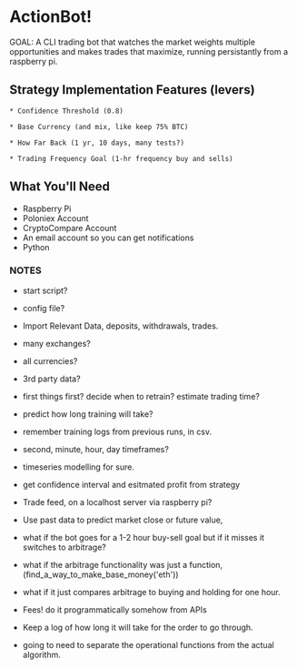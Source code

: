 # ActionBot!

GOAL: A CLI trading bot that watches the market weights multiple opportunities and makes trades that maximize, running persistantly from a raspberry pi.

## Strategy Implementation Features (levers)

    * Confidence Threshold (0.8)

    * Base Currency (and mix, like keep 75% BTC)

    * How Far Back (1 yr, 10 days, many tests?)

    * Trading Frequency Goal (1-hr frequency buy and sells)

## What You'll Need
* Raspberry Pi
* Poloniex Account
* CryptoCompare Account
* An email account so you can get notifications
* Python


### NOTES
* start script?
* config file?
* Import Relevant Data, deposits, withdrawals, trades.
* many exchanges?
* all currencies?
* 3rd party data?
* first things first? decide when to retrain? estimate trading time?
* predict how long training will take?
* remember training logs from previous runs, in csv.
* second, minute, hour, day timeframes?
* timeseries modelling for sure.
* get confidence interval and esitmated profit from strategy
* Trade feed, on a localhost server via raspberry pi?
* Use past data to predict market close or future value, 

* what if the bot goes for a 1-2 hour buy-sell goal but if it misses it switches to arbitrage?
* what if the arbitrage functionality was just a function, (find_a_way_to_make_base_money('eth'))

* what if it just compares arbitrage to buying and holding for one hour.

* Fees! do it programmatically somehow from APIs

* Keep a log of how long it will take for the order to go through.
* going to need to separate the operational functions from the actual algorithm.


